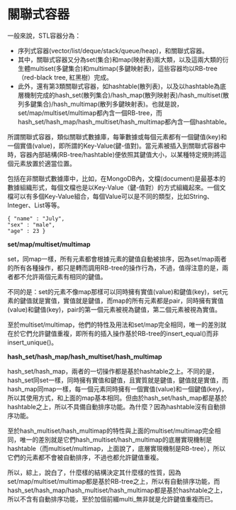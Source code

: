 # 關聯式容器

一般來說，STL容器分為：

 - 序列式容器(vector/list/deque/stack/queue/heap)，和關聯式容器。
- 其中，關聯式容器又分為set(集合)和map(映射表)兩大類，以及這兩大類的衍生體multiset(多鍵集合)和multimap(多鍵映射表)，這些容器均以RB-tree（red-black tree, 紅黑樹）完成。
- 此外，還有第3類關聯式容器，如hashtable(散列表)，以及以hashtable為底層機制完成的hash_set(散列集合)/hash_map(散列映射表)/hash_multiset(散列多鍵集合)/hash_multimap(散列多鍵映射表)。也就是說，set/map/multiset/multimap都內含一個RB-tree，而hash_set/hash_map/hash_multiset/hash_multimap都內含一個hashtable。  

所謂關聯式容器，類似關聯式數據庫，每筆數據或每個元素都有一個鍵值(key)和一個實值(value)，即所謂的Key-Value(鍵-值對)。當元素被插入到關聯式容器中時，容器內部結構(RB-tree/hashtable)便依照其鍵值大小，以某種特定規則將這個元素放置於適當位置。

包括在非關聯式數據庫中，比如，在MongoDB內，文檔(document)是最基本的數據組織形式，每個文檔也是以Key-Value（鍵-值對）的方式組織起來。一個文檔可以有多個Key-Value組合，每個Value可以是不同的類型，比如String、Integer、List等等。 

	{ "name" : "July",  
	"sex" : "male",  
	"age" : 23 }  

**set/map/multiset/multimap**

set，同map一樣，所有元素都會根據元素的鍵值自動被排序，因為set/map兩者的所有各種操作，都只是轉而調用RB-tree的操作行為，不過，值得注意的是，兩者都不允許兩個元素有相同的鍵值。

不同的是：set的元素不像map那樣可以同時擁有實值(value)和鍵值(key)，set元素的鍵值就是實值，實值就是鍵值，而map的所有元素都是pair，同時擁有實值(value)和鍵值(key)，pair的第一個元素被視為鍵值，第二個元素被視為實值。
    
至於multiset/multimap，他們的特性及用法和set/map完全相同，唯一的差別就在於它們允許鍵值重複，即所有的插入操作基於RB-tree的insert_equal()而非insert_unique()。

**hash_set/hash_map/hash_multiset/hash_multimap**

hash_set/hash_map，兩者的一切操作都是基於hashtable之上。不同的是，hash_set同set一樣，同時擁有實值和鍵值，且實質就是鍵值，鍵值就是實值，而hash_map同map一樣，每一個元素同時擁有一個實值(value)和一個鍵值(key)，所以其使用方式，和上面的map基本相同。但由於hash_set/hash_map都是基於hashtable之上，所以不具備自動排序功能。為什麼？因為hashtable沒有自動排序功能。

至於hash_multiset/hash_multimap的特性與上面的multiset/multimap完全相同，唯一的差別就是它們hash_multiset/hash_multimap的底層實現機制是hashtable（而multiset/multimap，上面說了，底層實現機制是RB-tree），所以它們的元素都不會被自動排序，不過也都允許鍵值重複。

所以，綜上，說白了，什麼樣的結構決定其什麼樣的性質，因為set/map/multiset/multimap都是基於RB-tree之上，所以有自動排序功能，而hash_set/hash_map/hash_multiset/hash_multimap都是基於hashtable之上，所以不含有自動排序功能，至於加個前綴multi_無非就是允許鍵值重複而已。
